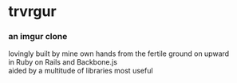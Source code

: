 trvrgur
=======
### an imgur clone ###
lovingly built by mine own hands from the fertile ground on upward  
in Ruby on Rails and Backbone.js  
aided by a multitude of libraries most useful
